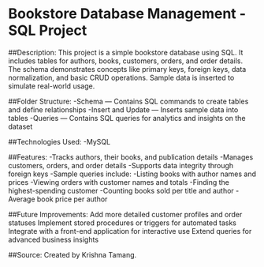 # Bookstore Database Management - SQL Project


##Description:
This project is a simple bookstore database using SQL. It includes tables for authors, books, customers, orders, and order details. The schema demonstrates concepts like primary keys, foreign keys, data normalization, and basic CRUD operations. Sample data is inserted to simulate real-world usage.


##Folder Structure:
-Schema — Contains SQL commands to create tables and define relationships
-Insert and Update — Inserts sample data into tables
-Queries — Contains SQL queries for analytics and insights on the dataset


##Technologies Used:
-MySQL 


##Features:
-Tracks authors, their books, and publication details
-Manages customers, orders, and order details
-Supports data integrity through foreign keys
-Sample queries include:
 -Listing books with author names and prices
 -Viewing orders with customer names and totals
 -Finding the highest-spending customer
 -Counting books sold per title and author
 -Average book price per author


##Future Improvements:
Add more detailed customer profiles and order statuses
Implement stored procedures or triggers for automated tasks
Integrate with a front-end application for interactive use
Extend queries for advanced business insights


##Source:
Created by Krishna Tamang.
